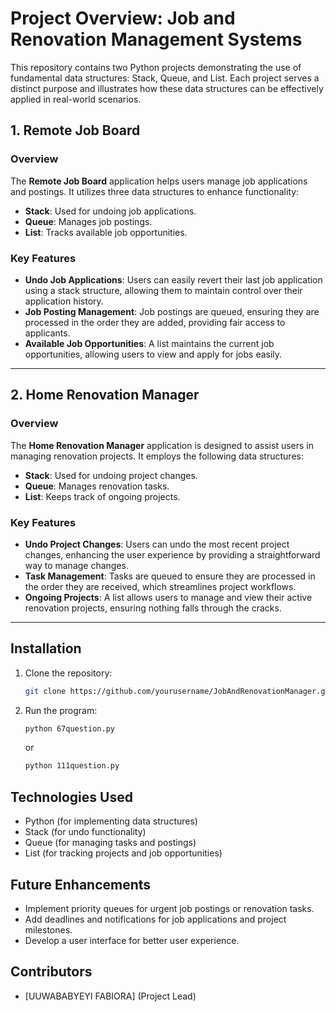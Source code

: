 
# **Project Overview: Job and Renovation Management Systems**

This repository contains two Python projects demonstrating the use of fundamental data structures: Stack, Queue, and List. Each project serves a distinct purpose and illustrates how these data structures can be effectively applied in real-world scenarios.


## **1. Remote Job Board**

### Overview
The **Remote Job Board** application helps users manage job applications and postings. It utilizes three data structures to enhance functionality:

- **Stack**: Used for undoing job applications.
- **Queue**: Manages job postings.
- **List**: Tracks available job opportunities.

### Key Features
- **Undo Job Applications**: Users can easily revert their last job application using a stack structure, allowing them to maintain control over their application history.
- **Job Posting Management**: Job postings are queued, ensuring they are processed in the order they are added, providing fair access to applicants.
- **Available Job Opportunities**: A list maintains the current job opportunities, allowing users to view and apply for jobs easily.

---

## **2. Home Renovation Manager**

### Overview
The **Home Renovation Manager** application is designed to assist users in managing renovation projects. It employs the following data structures:

- **Stack**: Used for undoing project changes.
- **Queue**: Manages renovation tasks.
- **List**: Keeps track of ongoing projects.

### Key Features
- **Undo Project Changes**: Users can undo the most recent project changes, enhancing the user experience by providing a straightforward way to manage changes.
- **Task Management**: Tasks are queued to ensure they are processed in the order they are received, which streamlines project workflows.
- **Ongoing Projects**: A list allows users to manage and view their active renovation projects, ensuring nothing falls through the cracks.

---



## **Installation**

1. Clone the repository:
   ```bash
   git clone https://github.com/yourusername/JobAndRenovationManager.git
   ```

2. Run the program:
   ```bash
   python 67question.py     
   ```

   or 

   ```bash
   python 111question.py       
   ```

## **Technologies Used**

- Python (for implementing data structures)
- Stack (for undo functionality)
- Queue (for managing tasks and postings)
- List (for tracking projects and job opportunities)


## **Future Enhancements**

- Implement priority queues for urgent job postings or renovation tasks.
- Add deadlines and notifications for job applications and project milestones.
- Develop a user interface for better user experience.


## **Contributors**

- [UUWABABYEYI FABIORA] (Project Lead)

